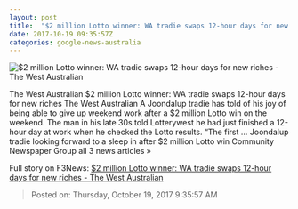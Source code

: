 ```yaml
---
layout: post
title:  "$2 million Lotto winner: WA tradie swaps 12-hour days for new riches - The West Australian"
date: 2017-10-19 09:35:57Z
categories: google-news-australia
---
```


![$2 million Lotto winner: WA tradie swaps 12-hour days for new riches - The West Australian](https://images.thewest.com.au/publication/B88634738Z/G6U19GR4A.2-0.jpg?imwidth=1024)

The West Australian $2 million Lotto winner: WA tradie swaps 12-hour days for new riches The West Australian A Joondalup tradie has told of his joy of being able to give up weekend work after a $2 million Lotto win on the weekend. The man in his late 30s told Lotterywest he had just finished a 12-hour day at work when he checked the Lotto results. “The first ... Joondalup tradie looking forward to a sleep in after $2 million Lotto win Community Newspaper Group all 3 news articles »


Full story on F3News: [$2 million Lotto winner: WA tradie swaps 12-hour days for new riches - The West Australian](http://www.f3nws.com/n/GAkndG)

> Posted on: Thursday, October 19, 2017 9:35:57 AM
